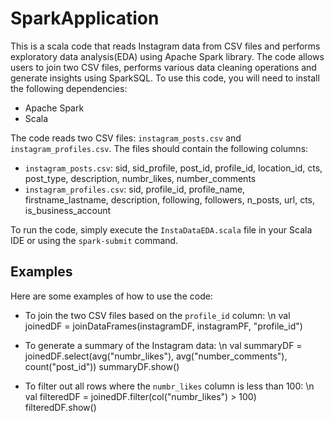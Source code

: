 # SparkApplication

This is a scala code that reads Instagram data from CSV files and performs exploratory data analysis(EDA) using Apache Spark library.
The code allows users to join two CSV files, performs various data cleaning operations and generate insights using SparkSQL.
To use this code, you will need to install the following dependencies:

- Apache Spark
- Scala

The code reads two CSV files: `instagram_posts.csv` and `instagram_profiles.csv`. The files should contain the following columns:

- `instagram_posts.csv`: sid, sid_profile, post_id, profile_id, location_id, cts, post_type, description, numbr_likes, number_comments
- `instagram_profiles.csv`: sid, profile_id, profile_name, firstname_lastname, description, following, followers, n_posts, url, cts, is_business_account

To run the code, simply execute the `InstaDataEDA.scala` file in your Scala IDE or using the `spark-submit` command.

## Examples

Here are some examples of how to use the code:

- To join the two CSV files based on the `profile_id` column: \n
val joinedDF = joinDataFrames(instagramDF, instagramPF, "profile_id")

- To generate a summary of the Instagram data: \n
val summaryDF = joinedDF.select(avg("numbr_likes"), avg("number_comments"), count("post_id"))
summaryDF.show()


- To filter out all rows where the `numbr_likes` column is less than 100: \n
val filteredDF = joinedDF.filter(col("numbr_likes") > 100)
filteredDF.show()
